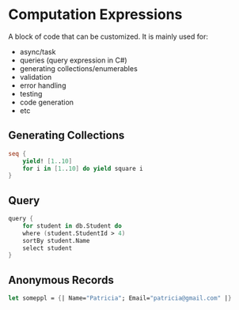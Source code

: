 # Computation Expressions

A block of code that can be customized. It is mainly used for:

- async/task
- queries (query expression in C#)
- generating collections/enumerables
- validation
- error handling
- testing
- code generation
- etc

## Generating Collections

```fsharp
seq {
	yield! [1..10]
	for i in [1..10] do yield square i
}
```

## Query

```fsharp
query {
	for student in db.Student do
	where (student.StudentId > 4)
	sortBy student.Name
	select student
}
```

## Anonymous Records

```fsharp
let someppl = {| Name="Patricia"; Email="patricia@gmail.com" |}
```


